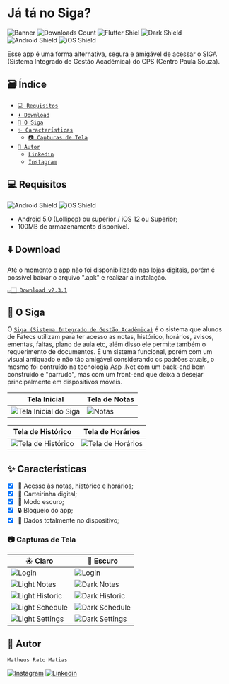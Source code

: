 # Já tá no Siga?
![Banner](https://github.com/matheusrmatias/SigaLogin/assets/115509118/ed9cb8d6-4234-42d4-a5d8-022785b7adce)
![Downloads Count](https://img.shields.io/github/downloads/matheusrmatias/sigalogin/total)
![Flutter Shiel](https://img.shields.io/badge/Flutter-02569B?style=for-the-badge&logo=flutter&logoColor=white)
![Dark Shield](https://img.shields.io/badge/Dart-0175C2?style=for-the-badge&logo=dart&logoColor=white)
![Android Shield](https://img.shields.io/badge/Android-3DDC84?style=for-the-badge&logo=android&logoColor=white)
![iOS Shield](https://img.shields.io/badge/iOS-000000?style=for-the-badge&logo=ios&logoColor=white)

Esse app é uma forma alternativa, segura e amigável de acessar o SIGA (Sistema Integrado de Gestão Acadêmica) do CPS (Centro Paula Souza).

## 🗃️ Índice
- [`💻 Requisitos`](#-requisitos)
- [`⬇️ Download`](#-download)
- [`🏫 O Siga`](#-o-siga)
- [`✨ Características`](#-características)
    - [`📷 Capturas de Tela`](#-capturas-de-tela)
- [`🐀 Autor`](#-autor)
    - [`Linkedin`](https://www.instagram.com/matheusrmatias/)
    - [`Instagram`](https://www.linkedin.com/in/matheusrmatias/)
## 💻 Requisitos
![Android Shield](https://img.shields.io/badge/Android-3DDC84?style=for-the-badge&logo=android&logoColor=white)
![iOS Shield](https://img.shields.io/badge/iOS-000000?style=for-the-badge&logo=ios&logoColor=white)

- Android 5.0 (Lollipop) ou superior / iOS 12 ou Superior;
- 100MB de armazenamento disponível.

## ⬇️ Download
Até o momento o app não foi disponibilizado nas lojas digitais, porém é possível baixar o arquivo ".apk" e realizar a instalação.

[`👉🏻 Download v2.3.1`](https://github.com/matheusrmatias/SigaLogin/releases/download/v2.3.1/Ja_ta_no_Siga_v2.3.1.apk)

## 🏫 O Siga
O [`Siga (Sistema Integrado de Gestão Acadêmica)`](https://siga.cps.sp.gov.br/aluno/login.aspx) é o sistema que alunos de Fatecs utilizam para ter acesso as notas, histórico, horários, avisos, ementas, faltas, plano de aula etc, além disso ele permite também o requerimento de documentos. É um sistema funcional, porém com um visual antiquado e não tão amigável considerando os padrões atuais, o mesmo foi contruído na tecnologia Asp .Net com um back-end bem construído e "parrudo", mas com um front-end que deixa a desejar principalmente em dispositivos móveis.

| Tela Inicial | Tela de Notas|
| --- | --- |
| ![Tela Inicial do Siga](https://github.com/matheusrmatias/SigaLogin/assets/115509118/3c031525-3db5-440c-8caa-35a4abe69196) | ![Notas](https://github.com/matheusrmatias/SigaLogin/assets/115509118/d60693d5-9d6c-4497-9bb4-37edeb93cfde) |

| Tela de Histórico | Tela de Horários|
| --- | --- |
| ![Tela de Histórico](https://github.com/matheusrmatias/SigaLogin/assets/115509118/83173ec4-371f-418b-a1b8-d4167aa0a631) | ![Tela de Horários](https://github.com/matheusrmatias/SigaLogin/assets/115509118/99904240-9cb4-4299-a0d7-41a308afdfec) |

## ✨ Características

- [x] 📘 Acesso às notas, histórico e horários;
- [x] 🪪 Carteirinha digital;
- [x] 🌙 Modo escuro;
- [x] 🔒 Bloqueio do app;
- [x] 📁 Dados totalmente no dispositivo;

### 📷 Capturas de Tela

| ☀️ Claro                          | 🌙 Escuro                         |
| --------------------------------- | -------------------------------- |
|![Login](https://github.com/matheusrmatias/SigaLogin/assets/115509118/49b8332a-4f65-44a4-8b81-b0620f0aa73d)|![Login](https://github.com/matheusrmatias/SigaLogin/assets/115509118/49b8332a-4f65-44a4-8b81-b0620f0aa73d)|
|![Light Notes](https://github.com/matheusrmatias/SigaLogin/assets/115509118/550b3942-1525-400e-91c8-327e3d1583d7)|![Dark Notes](https://github.com/matheusrmatias/SigaLogin/assets/115509118/d9654a29-f7d9-42cb-8651-0eb45d9bcca3)|
|![Light Historic](https://github.com/matheusrmatias/SigaLogin/assets/115509118/84712643-52ee-4c52-9bf3-869b88c3f031)|![Dark Historic](https://github.com/matheusrmatias/SigaLogin/assets/115509118/16765d3c-2d96-4e1e-ad61-1a8107ce1f3c)|
|![Light Schedule](https://github.com/matheusrmatias/SigaLogin/assets/115509118/abe4be60-6793-4f99-928b-28a529ba09d3)|![Dark Schedule](https://github.com/matheusrmatias/SigaLogin/assets/115509118/48f076c3-a785-469e-9d4b-ff4f4fbbba33)|
|![Light Settings](https://github.com/matheusrmatias/SigaLogin/assets/115509118/4220f5be-1607-47c8-9108-e3cecc28ff4e)|![Dark Settings](https://github.com/matheusrmatias/SigaLogin/assets/115509118/726cc0c9-ef5d-4303-ac44-cfb75be6e987)|


## 🐀 Autor
`Matheus Rato Matias`

[![Instagram](https://img.shields.io/badge/Instagram-E4405F?style=for-the-badge&logo=instagram&logoColor=white)](https://www.instagram.com/matheusrmatias/)
[![Linkedin](https://img.shields.io/badge/LinkedIn-0077B5?style=for-the-badge&logo=linkedin&logoColor=white)](https://www.linkedin.com/in/matheusrmatias/)

